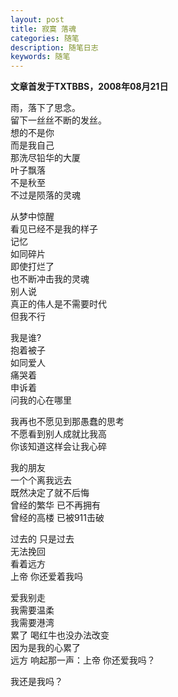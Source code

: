 ```yaml
---
layout: post
title: 寂寞 落魂
categories: 随笔
description: 随笔日志
keywords: 随笔
---
```


**文章首发于TXTBBS，2008年08月21日**

雨，落下了思念。  
留下一丝丝不断的发丝。  
想的不是你  
而是我自己  
那洗尽铅华的大厦  
叶子飘落  
不是秋至  
不过是陨落的灵魂  
  
从梦中惊醒  
看见已经不是我的样子  
记忆  
如同碎片  
即使打烂了  
也不断冲击我的灵魂  
别人说  
真正的伟人是不需要时代  
但我不行  
  
我是谁?  
抱着被子  
如同爱人  
痛哭着  
申诉着  
问我的心在哪里  
  
我再也不愿见到那愚蠢的思考  
不愿看到别人成就比我高  
你该知道这样会让我心碎  
  
我的朋友  
一个个离我远去  
既然决定了就不后悔  
曾经的繁华 已不再拥有  
曾经的高楼 已被911击破  
  
过去的 只是过去  
无法挽回  
看着远方  
上帝 你还爱着我吗  
  
爱我别走  
我需要温柔  
我需要港湾  
累了 喝红牛也没办法改变  
因为是我的心累了  
远方 响起那一声：上帝 你还爱我吗？  
  
我还是我吗？